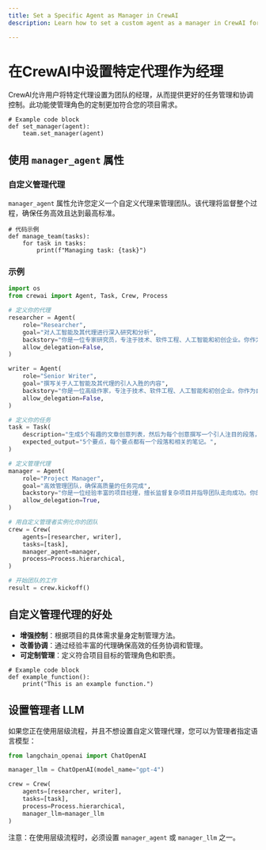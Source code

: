 ```yaml
---
title: Set a Specific Agent as Manager in CrewAI
description: Learn how to set a custom agent as a manager in CrewAI for better task management and coordination control.

---
```


# 在CrewAI中设置特定代理作为经理

CrewAI允许用户将特定代理设置为团队的经理，从而提供更好的任务管理和协调控制。此功能使管理角色的定制更加符合您的项目需求。

```
# Example code block
def set_manager(agent):
    team.set_manager(agent)
```

## 使用 `manager_agent` 属性

### 自定义管理代理

`manager_agent` 属性允许您定义一个自定义代理来管理团队。该代理将监督整个过程，确保任务高效且达到最高标准。

```
# 代码示例
def manage_team(tasks):
    for task in tasks:
        print(f"Managing task: {task}")
```

### 示例

```python
import os
from crewai import Agent, Task, Crew, Process

# 定义你的代理
researcher = Agent(
    role="Researcher",
    goal="对人工智能及其代理进行深入研究和分析",
    backstory="你是一位专家研究员，专注于技术、软件工程、人工智能和初创企业。你作为自由职业者，目前正在为一个新客户进行研究。",
    allow_delegation=False,
)

writer = Agent(
    role="Senior Writer",
    goal="撰写关于人工智能及其代理的引人入胜的内容",
    backstory="你是一位高级作家，专注于技术、软件工程、人工智能和初创企业。你作为自由职业者，目前正在为一个新客户撰写内容。",
    allow_delegation=False,
)

# 定义你的任务
task = Task(
    description="生成5个有趣的文章创意列表，然后为每个创意撰写一个引人注目的段落，展示该主题完整文章的潜力。返回创意列表及其段落和你的笔记。",
    expected_output="5个要点，每个要点都有一个段落和相关的笔记。",
)

# 定义管理代理
manager = Agent(
    role="Project Manager",
    goal="高效管理团队，确保高质量的任务完成",
    backstory="你是一位经验丰富的项目经理，擅长监督复杂项目并指导团队走向成功。你的角色是协调团队成员的工作，确保每项任务按时并达到最高标准完成。",
    allow_delegation=True,
)

# 用自定义管理者实例化你的团队
crew = Crew(
    agents=[researcher, writer],
    tasks=[task],
    manager_agent=manager,
    process=Process.hierarchical,
)

# 开始团队的工作
result = crew.kickoff()
```

## 自定义管理代理的好处

- **增强控制**：根据项目的具体需求量身定制管理方法。
- **改善协调**：通过经验丰富的代理确保高效的任务协调和管理。
- **可定制管理**：定义符合项目目标的管理角色和职责。

```
# Example code block
def example_function():
    print("This is an example function.")
```

## 设置管理者 LLM

如果您正在使用层级流程，并且不想设置自定义管理代理，您可以为管理者指定语言模型：

```python
from langchain_openai import ChatOpenAI

manager_llm = ChatOpenAI(model_name="gpt-4")

crew = Crew(
    agents=[researcher, writer],
    tasks=[task],
    process=Process.hierarchical,
    manager_llm=manager_llm
)
```

注意：在使用层级流程时，必须设置 `manager_agent` 或 `manager_llm` 之一。